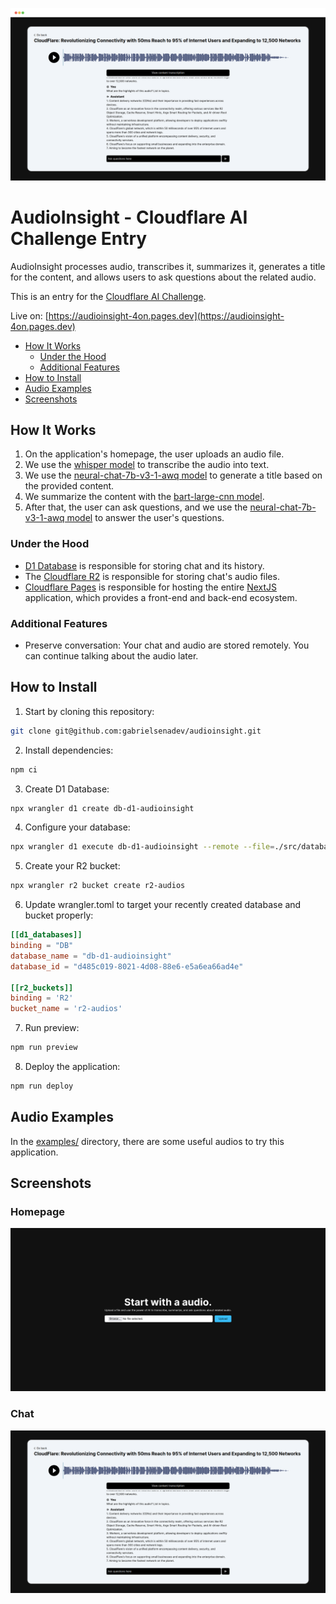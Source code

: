![audio insight screenshot](./docs/audioinsight-screenshot.png)
# AudioInsight - Cloudflare AI Challenge Entry

AudioInsight processes audio, transcribes it, summarizes it, generates a title for the content, and allows users to ask questions about the related audio.

This is an entry for the [Cloudflare AI Challenge](https://dev.to/challenges/cloudflare).

Live on: [https://audioinsight-4on.pages.dev](https://audioinsight-4on.pages.dev)

- [How It Works](#how-it-works)
  - [Under the Hood](#under-the-hood)
  - [Additional Features](#additional-features)
- [How to Install](#how-to-install)
- [Audio Examples](#audio-examples)
- [Screenshots](#screenshots)

## How It Works

1. On the application's homepage, the user uploads an audio file.
2. We use the [whisper model](https://developers.cloudflare.com/workers-ai/models/whisper/) to transcribe the audio into text.
3. We use the [neural-chat-7b-v3-1-awq model](https://developers.cloudflare.com/workers-ai/models/neural-chat-7b-v3-1-awq/) to generate a title based on the provided content.
4. We summarize the content with the [bart-large-cnn model](https://developers.cloudflare.com/workers-ai/models/bart-large-cnn/).
5. After that, the user can ask questions, and we use the [neural-chat-7b-v3-1-awq model](https://developers.cloudflare.com/workers-ai/models/neural-chat-7b-v3-1-awq/) to answer the user's questions.

### Under the Hood

- [D1 Database](https://developers.cloudflare.com/d1/) is responsible for storing chat and its history.
- The [Cloudflare R2](https://developers.cloudflare.com/r2/) is responsible for storing chat's audio files.
- [Cloudflare Pages](https://developers.cloudflare.com/pages/) is responsible for hosting the entire [NextJS](https://nextjs.org/) application, which provides a front-end and back-end ecosystem.

### Additional Features

- Preserve conversation: Your chat and audio are stored remotely. You can continue talking about the audio later.

## How to Install

1. Start by cloning this repository:

```bash
git clone git@github.com:gabrielsenadev/audioinsight.git
```

2. Install dependencies:

```bash
npm ci
```

3. Create D1 Database:

```bash
npx wrangler d1 create db-d1-audioinsight
```

4. Configure your database:

```bash
npx wrangler d1 execute db-d1-audioinsight --remote --file=./src/database/schema.sql
```

5. Create your R2 bucket:

```bash
npx wrangler r2 bucket create r2-audios
```

6. Update wrangler.toml to target your recently created database and bucket properly:

```toml
[[d1_databases]]
binding = "DB"
database_name = "db-d1-audioinsight"
database_id = "d485c019-8021-4d08-88e6-e5a6ea66ad4e"

[[r2_buckets]]
binding = 'R2'
bucket_name = 'r2-audios'
```

7. Run preview:

```bash
npm run preview
```

8. Deploy the application:


```bash
npm run deploy
```

## Audio Examples

In the [examples/](/examples/) directory, there are some useful audios to try this application.

## Screenshots

### Homepage
![homepage](./docs/homepage.png)

### Chat
![homepage](./docs/chat.png)
